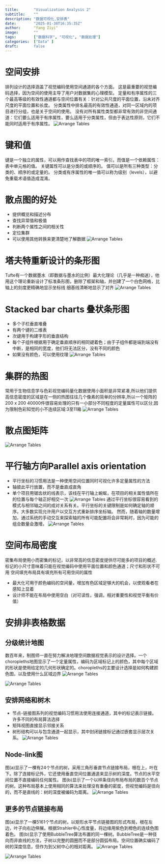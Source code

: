 ```yaml
---
title:       "Visualization Analysis 2"
subtitle:    ""
description: "数据可视化,安排表"
date:        "2025-01-30T16:35:35Z"
author:      "Yang Ziyi"
image:       ""
tags:        ["数据科学", "可视化", "数据处理"]
categories:  ["Data" ]
draft:       false
---
```


# 空间安排
排列设计的选择涵盖了视觉编码使用空间通道的各个方面。
这是最重要的视觉编码选择，因为空间的使用主导了用户对数据集的心理模型。
定量和有序属性的三个最高等级的有效性通道都与空间位置有关：针对公共尺度的平面位置，沿未对齐尺度的平面位置和长度。
分类属性中排名最高的有效性通道，对同一区域内的项目进行分组，也是关于空间的使用。
没有对所有属性类型都非常有效的非空间通道：它们要么适用于有序属性，要么适用于分类属性，但由于表达性原则，它们不能同时适用于有序属性。
![Arrange Tables](/img/VA/ATable1.png)

# 键和值
键是一个独立的属性，可以用作查找表中的项的唯一索引，而值是一个依赖属性：表中单元格的值。
关键属性可以是分类的或顺序的。
值可以是所有三种类型：分类的、顺序的或定量的。
分类或有序属性的唯一值可以称为级别（levels），以避免重载术语值造成混淆。

# 散点图的好处
- 提供概览和描述分布
- 查找异常值和极值
- 判断两个属性之间的相关性
- 定位集群
- 可以使用其他转换来更清楚地了解数据
![Arrange Tables](/img/VA/ATable2.png)

# 塔夫特重新设计的条形图
Tufte有一个数据墨水（即数据与墨水的比例）最大化理论（几乎是一种痴迷），他用这个理论重新设计了标准条形图，删除了框架和轴，并创建了一个白色网格，比轴上的刻度更精确地显示坐标线 细基线清晰地显示了对齐
![Arrange Tables](/img/VA/ATable3.png)

# Stacked bar charts 叠状条形图
- 多个子栏垂直堆叠
- 有两个键的二维表
- 次键用于构建字形的垂直结构
- 每个子组件根据用于确定垂直顺序的相同键着色；由于子组件都是端到端没有中断，是相同的宽度，他们将无法区分，没有不同的颜色
- 如果没有颜色，可以使用纹理
![Arrange Tables](/img/VA/ATable4.png)

# 集群的热图
常用于生物信息学与色彩视觉编码量化数据使用小面积是非常紧凑,所以他们提供高信息密度的区域是在一侧的热图往往几个像素的简单的分辨率,所以一个矩阵的200 x 200 40000件很容易处理的只有一小部分不同程度的定量属性可以区分,因为限制色彩知觉的小不连续区域:3至11箱
![Arrange Tables](/img/VA/ATable5.png)

# 散点图矩阵
![Arrange Tables](/img/VA/ATable6.png)

# 平行轴方向Parallel axis orientation
- 平行坐标的习惯用法是一种使用空间位置同时可视化许多定量属性的方法
- 轴彼此平行放置，而不是垂直成直角
- 单个项目用锯齿状的线表示，该线在平行轴上蜿蜒，在项目的相关属性值所在的位置与每个轴正好相交一次
![Arrange Tables](/img/VA/ATable7.png)
通过平行坐标很容易看到的模式与相邻轴之间的成对关系有关。平行坐标的关键限制是如何确定轴的顺序。大多数实现允许用户以交互方式重新排序坐标轴。
然而，随着轴的数量增加，通过系统的手动交互来探索轴的所有可能配置将会非常耗时，因为可能的组合数量会激增。
![Arrange Tables](/img/VA/ATable8.png)

# 空间布局密度
密集布局使用小而密集的标记，以非常高的信息密度提供尽可能多的项目的概述.
标记的小尺寸意味着只能在视觉编码中使用平面位置和颜色通道；尺寸和形状不可用
空间填充布局具有填充所有可用空间的属性
- 最大化可用于颜色编码的空间量，增加有色区域足够大的机会，以使观看者在感知上显着
- 设计师不能在布局中使用空白（对可读性，强调，相对重要性和视觉平衡有价值）

# 安排非表格数据
## 分级统计地图
数百年来，制图师一直在努力解决地理空间数据视觉表示的设计选择。一个choropleths地图显示了一个定量属性，编码为区域标记上的颜色，其中每个区域的形状是使用给定的几何形状确定的。choropleths的主要设计选择是如何构建颜色图，以及使用什么区域边界
![Arrange Tables](/img/VA/ATable9.png)

![Arrange Tables](/img/VA/ATable10.png)
## 安排网络和树木
- 节点-链接图系列的视觉编码习惯用法使用连接通道，其中的标记表示链接。许多不同的布局算法选择
- 矩阵视图直接显示邻接关系
- 树形结构可以与包含通道一起显示，其中封闭链接标记通过嵌套显示层次关系。
![Arrange Tables](/img/VA/ATable11.png)
## Node-link图
图(a)显示了一棵有24个节点的树，采用三角形垂直节点链接布局，根在上，叶在下。除了连接标记外，它还使用垂直空间位置通道来显示树的深度。节点的水平空间位置不直接编码任何属性。
图(b)显示了一个以样条径向布局布局的数百个节点的树。这种布局基本上使用相同的算法来处理没有重叠的密度，但视觉编码是径向的，而不是直线的：树的深度被编码为距离。
![Arrange Tables](/img/VA/ATable12.png)
## 更多的节点链接布局
图(a)显示了一棵5161个节点的树，以矩形水平节点链接图的形式布局，根在左边，叶子向右边伸展。根据Strahler中心性度量，将边缘用紫色到橙色的连续色图着色。
图(b)显示了使用BubbleTree算法布置的同一棵树。BubbleTree是一种径向而非直线的方法，子树以完整的圆圈而不是部分圆弧布局。空间位置确实编码了树的深度信息，但作为到父树中心的相对距离。
![Arrange Tables](/img/VA/ATable13.png)

![Arrange Tables](/img/VA/ATable14.png)